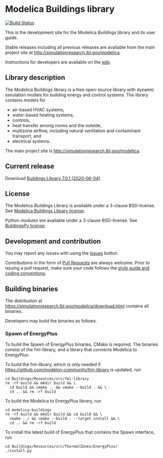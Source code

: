 # Modelica Buildings library

[![Build Status](https://travis-ci.com/lbl-srg/modelica-buildings.svg?branch=master)](https://travis-ci.com/lbl-srg/modelica-buildings)

This is the development site for the Modelica _Buildings_ library and its user guide.

Stable releases including all previous releases are available from the main project site
at http://simulationresearch.lbl.gov/modelica.

Instructions for developers are available on the [wiki](https://github.com/lbl-srg/modelica-buildings/wiki).

## Library description

The Modelica Buildings library is a free open-source library with dynamic simulation models for building energy and control systems. The library contains models for
- air-based HVAC systems,
- water-based heating systems,
- controls,
- heat transfer among rooms and the outside,
- multizone airflow, including natural ventilation and contaminant transport, and
- electrical systems.


The main project site is http://simulationresearch.lbl.gov/modelica.

## Current release

Download [Buildings Library 7.0.1 (2020-06-04)](https://github.com/lbl-srg/modelica-buildings/releases/download/v7.0.1/Buildings-v7.0.1.zip)

## License

The Modelica _Buildings_ Library is available under a 3-clause BSD-license.
See [Modelica Buildings Library license](https://htmlpreview.github.io/?https://github.com/lbl-srg/modelica-buildings/blob/master/Buildings/legal.html).

Python modules are available under a 3-clause BSD-license. See [BuildingsPy license](http://simulationresearch.lbl.gov/modelica/buildingspy/legal.html).

## Development and contribution
You may report any issues with using the [Issues](https://github.com/lbl-srg/modelica-buildings/issues) button.

Contributions in the form of [Pull Requests](https://github.com/lbl-srg/modelica-buildings/pulls) are always welcome.
Prior to issuing a pull request, make sure your code follows the [style guide and coding conventions](https://github.com/lbl-srg/modelica-buildings/wiki/Style-Guide).

## Building binaries

The distribution at https://simulationresearch.lbl.gov/modelica/download.html
contains all binaries.

Developers may build the binaries as follows.

### Spawn of EnergyPlus

To build the Spawn of EnergyPlus binaries, CMake is required. The binaries
consist of the fmi-library, and a library that connects Modelica to EnergyPlus.

To build the fmi-library, which is only needed if https://github.com/modelon-community/fmi-library is updated, run
```
cd Buildings/Resources/src/fmi-library
rm -rf build && mkdir build && \
  cd build && cmake .. && cmake --build . && \
  cd .. && rm -rf build
```

To build the Modelica to EnergyPlus library, run
```
cd modelica-buildings
rm -rf build && mkdir build && cd build && \
  cmake ../ && cmake --build . --target install && \
  cd .. && rm -rf build
```

To install the latest build of EnergyPlus that contains the Spawn interface, run
```
cd Buildings/Resources/src/ThermalZones/EnergyPlus/
./install.py
```
